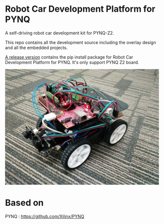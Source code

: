 # Robot Car Development Platform for PYNQ

A self-driving robot car development kit for PYNQ-Z2. 

This repo contains all the development source including the overlay design and all the embedded projects.

[A release version](https://github.com/xupsh/PYNQ-Car) contains the pip install package for Robot Car Development Platform for PYNQ. It's only support PYNQ Z2 board.

![](Pic/Robot.jpg  "The picture of the PYNQ_Robot")

# Based on
PYNQ : https://github.com/Xilinx/PYNQ
